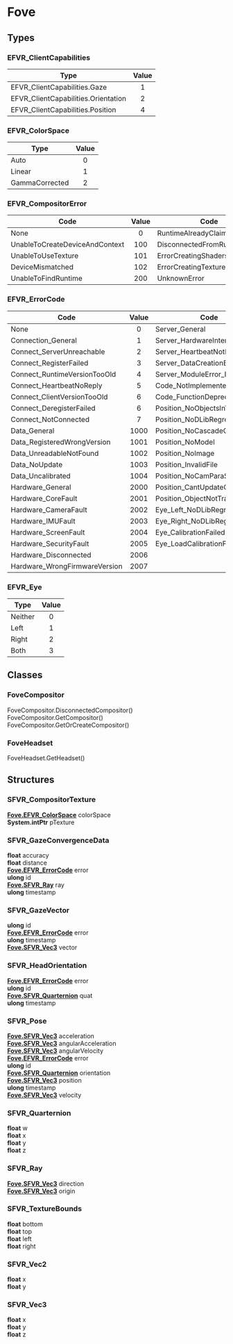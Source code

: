 # Fove

## Types
### EFVR_ClientCapabilities
| Type                               | Value |
|------------------------------------|:-----:|
|EFVR_ClientCapabilities.Gaze        |   1   |
|EFVR_ClientCapabilities.Orientation |   2   |
|EFVR_ClientCapabilities.Position    |   4   |

### EFVR_ColorSpace
| Type          | Value |
|---------------|:-----:|
|Auto           |   0   |
|Linear         |   1   |
|GammaCorrected |   2   |

### EFVR_CompositorError
| Code                          | Value | Code                         | Value |
|-------------------------------|:-----:|------------------------------|:-----:|
|None                           |  0    |RuntimeAlreadyClaimed         |  201  |
|UnableToCreateDeviceAndContext |  100  |DisconnectedFromRuntime       |  202  |
|UnableToUseTexture             |  101  |ErrorCreatingShaders          |  300  |
|DeviceMismatched               |  102  |ErrorCreatingTexturesOnDevice |  301  |
|UnableToFindRuntime            |  200  |UnknownError                  | 99999 |

### EFVR_ErrorCode

| Code                         |Value | Code                          |Value |
|------------------------------|:----:|-------------------------------|:----:|
|None                          | 0    |Server_General                 | 3000 |
|Connection_General            | 1    |Server_HardwareInterfaceInvalid| 3001 |
|Connect_ServerUnreachable     | 2    |Server_HeartbeatNotRegistered  | 3002 |
|Connect_RegisterFailed        | 3    |Server_DataCreationError       | 3003 |
|Connect_RuntimeVersionTooOld  | 4    |Server_ModuleError_ET          | 3004 |
|Connect_HeartbeatNoReply      | 5    |Code_NotImplementedYet         | 4000 |
|Connect_ClientVersionTooOld   | 6    |Code_FunctionDeprecated        | 4001 |
|Connect_DeregisterFailed      | 6    |Position_NoObjectsInView       | 5000 |
|Connect_NotConnected          | 7    |Position_NoDLibRegressor       | 5001 |
|Data_General                  | 1000 |Position_NoCascadeClassifier   | 5002 |
|Data_RegisteredWrongVersion   | 1001 |Position_NoModel               | 5003 |
|Data_UnreadableNotFound       | 1002 |Position_NoImage               | 5004 |
|Data_NoUpdate                 | 1003 |Position_InvalidFile           | 5005 |
|Data_Uncalibrated             | 1004 |Position_NoCamParaSet          | 5006 |
|Hardware_General              | 2000 |Position_CantUpdateOptical     | 5007 |
|Hardware_CoreFault            | 2001 |Position_ObjectNotTracked      | 5008 |
|Hardware_CameraFault          | 2002 |Eye_Left_NoDLibRegressor       | 6000 |
|Hardware_IMUFault             | 2003 |Eye_Right_NoDLibRegressor      | 6001 |
|Hardware_ScreenFault          | 2004 |Eye_CalibrationFailed          | 6002 |
|Hardware_SecurityFault        | 2005 |Eye_LoadCalibrationFailed      | 6003 |
|Hardware_Disconnected         | 2006 |
|Hardware_WrongFirmwareVersion | 2007 |

### EFVR_Eye
| Type    | Value |
|---------|:-----:|
| Neither |   0   |
| Left    |   1   |
| Right   |   2   |
| Both    |   3   |

## Classes
### FoveCompositor
FoveCompositor.DisconnectedCompositor() <br>
FoveCompositor.GetCompositor() <br>
FoveCompositor.GetOrCreateCompositor()

### FoveHeadset
FoveHeadset.GetHeadset()

## Structures
### SFVR_CompositorTexture
[__Fove.EFVR_ColorSpace__](Fove.md/#efvr_colorspace) colorSpace <br>
__System.intPtr__ pTexture

### SFVR_GazeConvergenceData
__float__ accuracy <br>
__float__ distance <br>
[__Fove.EFVR_ErrorCode__](Fove.md/#efvr_errorcode) error <br>
__ulong__ id <br>
[__Fove.SFVR_Ray__](Fove.md/#sfvr_ray) ray <br>
__ulong__ timestamp

### SFVR_GazeVector
__ulong__ id <br>
[__Fove.EFVR_ErrorCode__](Fove.md/#efvr_errorcode) error <br>
__ulong__ timestamp <br>
[__Fove.SFVR_Vec3__](Fove.md/#sfvr_vec3) vector

### SFVR_HeadOrientation
[__Fove.EFVR_ErrorCode__](Fove.md/#efvr_errorcode) error <br>
__ulong__ id <br>
[__Fove.SFVR_Quarternion__](Fove.md/#sfvr_quarternion) quat <br>
__ulong__ timestamp

### SFVR_Pose
[__Fove.SFVR_Vec3__](Fove.md/#sfvr_vec3) acceleration <br>
[__Fove.SFVR_Vec3__](Fove.md/#sfvr_vec3) angularAcceleration <br>
[__Fove.SFVR_Vec3__](Fove.md/#sfvr_vec3) angularVelocity <br>
[__Fove.EFVR_ErrorCode__](Fove.md/#efvr_errorcode) error <br>
__ulong__ id <br>
[__Fove.SFVR_Quarternion__](Fove.md/#sfvr_quarternion) orientation <br>
[__Fove.SFVR_Vec3__](Fove.md/#sfvr_vec3) position <br>
__ulong__ timestamp <br>
[__Fove.SFVR_Vec3__](Fove.md/#sfvr_vec3) velocity

### SFVR_Quarternion
__float__ w <br>
__float__ x <br>
__float__ y <br>
__float__ z

### SFVR_Ray
[__Fove.SFVR_Vec3__](Fove.md/#sfvr_vec3) direction <br>
[__Fove.SFVR_Vec3__](Fove.md/#sfvr_vec3) origin

### SFVR_TextureBounds
__float__ bottom <br>
__float__ top <br>
__float__ left <br>
__float__ right

### SFVR_Vec2
__float__ x <br>
__float__ y

### SFVR_Vec3
__float__ x <br>
__float__ y <br>
__float__ z
